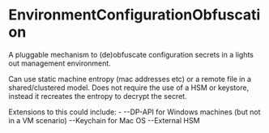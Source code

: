 # EnvironmentConfigurationObfuscation
A pluggable mechanism to (de)obfuscate configuration secrets in a lights out management environment.

Can use static machine entropy (mac addresses etc) or a remote file in a shared/clustered model. Does not require the use of a HSM or keystore, instead it recreates the entropy to decrypt the secret.

Extensions to this could include: -
--DP-API for Windows machines (but not in a VM scenario)
--Keychain for Mac OS
--External HSM 
